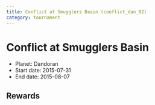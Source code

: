 ```yaml
---
title: Conflict at Smugglers Basin (conflict_dan_02)
category: tournament
---
```

# Conflict at Smugglers Basin

  * Planet: Dandoran
  * Start date: 2015-07-31
  * End date: 2015-08-07

## Rewards

